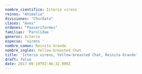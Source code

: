 ```yaml
---
nombre_cientifico: Icteria virens
reinos: "Animalia"
divisiones: "Chordata"
clases: "Aves"
ordenes: "Passeriformes"
familias: 'Parulidae '
generos: Icteria
especie: 'virens '
nombre_comun: Reinita Grande
nombre_ingles: Yellow-breasted Chat
title: 'Icteria virens, Yellow-breasted Chat, Reinita Grande'
draft: false
date: 2017-08-19T02:46:32.000Z
---
```


